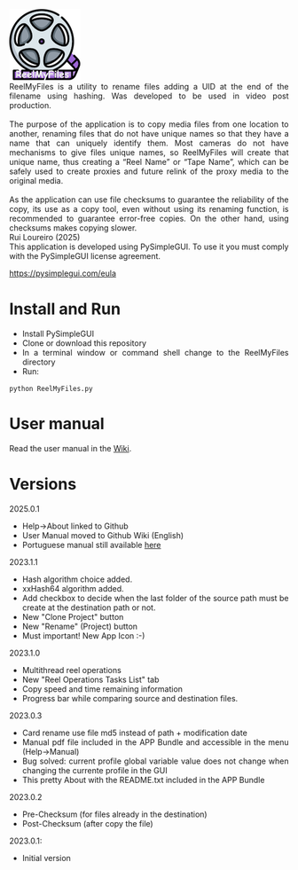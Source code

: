 <img title="ReelMyFiles" alt="Logo" src="images/app-icon.png">
<br>

<div align="justify">
ReelMyFiles is a utility to rename files adding a UID at the end of the filename using hashing. Was developed to be used in video post production.<br><br>
The purpose of the application is to copy media files from one location to another, renaming files that do not have unique names so that they have a name that can uniquely identify them. Most cameras do not have mechanisms to give files unique names, so ReelMyFiles will create that unique name, thus creating a “Reel Name” or “Tape Name”, which can be safely used to create proxies and future relink of the proxy media to the original media.  
<br><br>
As the application can use file checksums to guarantee the reliability of the copy, its use as a copy tool, even without using its renaming function, is recommended to guarantee error-free copies. On the other hand, using checksums makes copying slower.
<br>
Rui Loureiro (2025)
<br>
This application is developed using PySimpleGUI. To use it you must comply with the PySimpleGUI license agreement.

https://pysimplegui.com/eula

# Install and Run
* Install PySimpleGUI
* Clone or download this repository
* In a terminal window or command shell change to the ReelMyFiles directory
* Run:
```
python ReelMyFiles.py
```
# User manual

Read the user manual in the [Wiki](https://github.com/c0ntact0/REEL_MY_FILES/wiki).


# Versions
2025.0.1
- Help->About linked to Github
- User Manual moved to Github Wiki (English)
- Portuguese manual still available [here](https://github.com/c0ntact0/REEL_MY_FILES/blob/main/manual/ReelMyFilesManual_pt.pdf)

2023.1.1
- Hash algorithm choice added.
- xxHash64 algorithm added.
- Add checkbox to decide when the last folder of the source path must be create at the destination path or not.
- New "Clone Project" button
- New "Rename" (Project) button
- Must important! New App Icon :-)

2023.1.0
- Multithread reel operations
- New "Reel Operations Tasks List" tab
- Copy speed and time remaining information
- Progress bar while comparing source and destination files.

2023.0.3
- Card rename use file md5 instead of path + modification date
- Manual pdf file included in the APP Bundle and accessible in the menu (Help->Manual) 
- Bug solved: current profile global variable value does not change when changing the currente profile in the GUI
- This pretty About with the README.txt included in the APP Bundle

2023.0.2
- Pre-Checksum (for files already in the destination)
- Post-Checksum (after copy the file)

2023.0.1:
- Initial version


</div>
